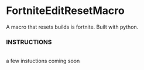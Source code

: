 # FortniteEditResetMacro
A macro that resets builds is fortnite. Built with python.
<br><h3>INSTRUCTIONS</h3>
<br>a few instuctions coming soon

